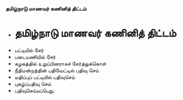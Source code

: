 **தமிழ்நாடு மாணவர் கணினித் திட்டம்**
- # தமிழ்நாடு மாணவர் கணினித் திட்டம்
- பட்டியில் சேர்
- படையணியில் சேர்
- கழகத்தில் உறுப்பினராகச் சேர்த்துக்கொள்
- நீதிமன்றத்தின் பதிவேட்டில் பதிவு செய்
-  மதிப்புப் பட்டியில் பதிவுசெய்
- புகழ்ப்பதிவு செய்
- பதிவுசெய்யப்பெறு.

